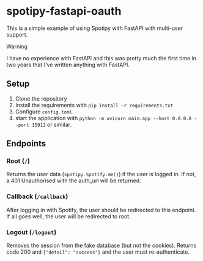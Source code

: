# spotipy-fastapi-oauth
This is a simple example of using Spotipy with FastAPI with multi-user support.

> [!Warning]
> I have no experience with FastAPI and this was pretty much the first time in two years that I've written anything with FastAPI.

## Setup

1. Clone the repository
2. Install the requirements with `pip install -r requirements.txt`
3. Configure `config.toml`.
4. start the application with `python -m uvicorn main:app --host 0.0.0.0 --port 15912` or similar.

## Endpoints

### Root (`/`)

Returns the user data (`spotipy.Spotify.me()`) if the user is logged in. If not, a 401 Unauthorised with the auth_url will be returned.

### Callback (`/callback`)

After logging in with Spotify, the user should be redirected to this endpoint. If all goes well, the user will be redirected to root.

### Logout (`/logout`)

Removes the session from the fake database (but not the cookies). Returns code 200 and `{"detail": "success"}` and the user must re-authenticate.
